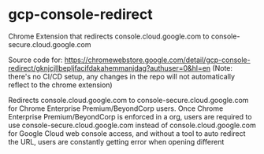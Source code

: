 # gcp-console-redirect
Chrome Extension that redirects console.cloud.google.com to console-secure.cloud.google.com

Source code for: https://chromewebstore.google.com/detail/gcp-console-redirect/gknjcjllbepljfacifdakahemmanjdag?authuser=0&hl=en (Note: there's no CI/CD setup, any changes in the repo will not automatically reflect to the chrome extension)

Redirects console.cloud.google.com to console-secure.cloud.google.com for Chrome Enterprise Premium/BeyondCorp users.
Once Chrome Enterprise Premium/BeyondCorp is enforced in a org, users are required to use console-secure.cloud.google.com instead of console.cloud.google.com for Google Cloud web console access, and without a tool to auto redirect the URL, users are constantly getting error when opening different 
